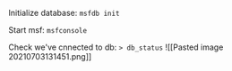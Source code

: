 Initialize database: `msfdb init`

Start msf: `msfconsole`

Check we've cnnected to db: `> db_status`
![[Pasted image 20210703131451.png]]